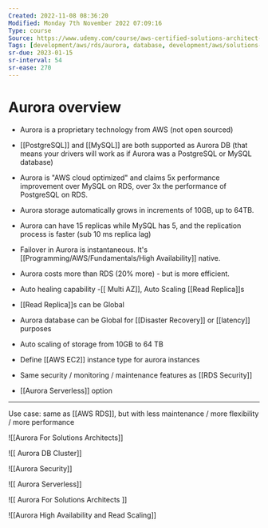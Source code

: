 ```yaml
---
Created: 2022-11-08 08:36:20
Modified: Monday 7th November 2022 07:09:16
Type: course
Source: https://www.udemy.com/course/aws-certified-solutions-architect-associate-saa-c01/?xref=E0Aed11STH4LPUQvCz0GJFABTmM=
Tags: [development/aws/rds/aurora, database, development/aws/solutions-architect, review]
sr-due: 2023-01-15
sr-interval: 54
sr-ease: 270
---
```


# Aurora overview

- Aurora is a proprietary technology from AWS (not open sourced)
- [[PostgreSQL]] and [[MySQL]] are both supported as Aurora DB (that means your drivers will work as if Aurora was a PostgreSQL or MySQL database)
- Aurora is "AWS cloud optimized" and claims 5x performance improvement over MySQL on RDS, over 3x the performance of PostgreSQL on RDS.
- Aurora storage automatically grows in increments of 10GB, up to 64TB.
- Aurora can have 15 replicas while MySQL has 5, and the replication process is faster (sub 10 ms replica lag)
- Failover in Aurora is instantaneous. It's [[Programming/AWS/Fundamentals/High Availability]] native.
- Aurora costs more than RDS (20% more) - but is more efficient.

- Auto healing capability
-[[ Multi AZ]], Auto Scaling [[Read Replica]]s
- [[Read Replica]]s can be Global
- Aurora database can be Global for [[Disaster Recovery]] or [[latency]] purposes
- Auto scaling of storage from 10GB to 64 TB
- Define [[AWS EC2]] instance type for aurora instances
- Same security / monitoring / maintenance features as [[RDS Security]]
- [[Aurora Serverless]] option

---

Use case: same as [[AWS RDS]], but with less maintenance / more flexibility / more performance

![[Aurora For Solutions Architects]]

![[ Aurora DB Cluster]]

![[Aurora Security]]

![[ Aurora Serverless]]

![[ Aurora For Solutions Architects ]]


![[Aurora High Availability and Read Scaling]]